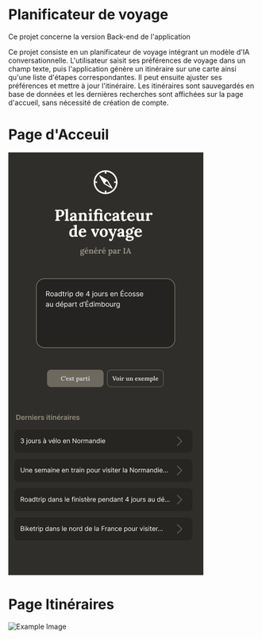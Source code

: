 # Planificateur de voyage

Ce projet concerne la version Back-end de l'application 

Ce projet consiste en un planificateur de voyage intégrant un modèle d'IA conversationnelle. L'utilisateur saisit ses préférences de voyage dans un champ texte, puis l'application génère un itinéraire sur une carte ainsi qu'une liste d'étapes correspondantes. Il peut ensuite ajuster ses préférences et mettre à jour l'itinéraire. Les itinéraires sont sauvegardés en base de données et les dernières recherches sont affichées sur la page d'accueil, sans nécessité de création de compte.

# Page d'Acceuil

![Example Image](./img/Accueil-page.png "Example Image")


# Page Itinéraires 

![Example Image](./img/Itinéraire.png "Example Image")
